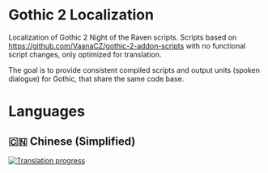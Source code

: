 # Gothic 2 Localization
Localization of Gothic 2 Night of the Raven scripts. Scripts based on https://github.com/VaanaCZ/gothic-2-addon-scripts with no functional script changes, only optimized for translation. 

The goal is to provide consistent compiled scripts and output units (spoken dialogue) for Gothic, that share the same code base.

# Languages

## :cn: Chinese (Simplified)  
[![Translation progress](http://weblate.cokoliv.eu/widgets/gothic-2-night-of-the-raven/zh_Hans/svg-badge.svg)](http://weblate.cokoliv.eu/engage/gothic-2-night-of-the-raven/zh_Hans/)  
